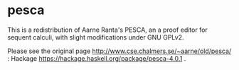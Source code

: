 # pesca
This is a redistribution of Aarne Ranta's PESCA, an a proof editor for sequent calculi, with slight modifications under GNU GPLv2.

Please see the original page http://www.cse.chalmers.se/~aarne/old/pesca/ : Hackage https://hackage.haskell.org/package/pesca-4.0.1 .
